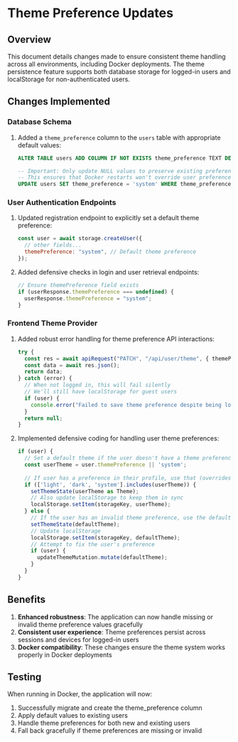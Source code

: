 # Theme Preference Updates

## Overview

This document details changes made to ensure consistent theme handling across all environments, including Docker deployments. The theme persistence feature supports both database storage for logged-in users and localStorage for non-authenticated users.

## Changes Implemented

### Database Schema

1. Added a `theme_preference` column to the `users` table with appropriate default values:
   ```sql
   ALTER TABLE users ADD COLUMN IF NOT EXISTS theme_preference TEXT DEFAULT 'system';
   
   -- Important: Only update NULL values to preserve existing preferences
   -- This ensures that Docker restarts won't override user preferences
   UPDATE users SET theme_preference = 'system' WHERE theme_preference IS NULL;
   ```

### User Authentication Endpoints

1. Updated registration endpoint to explicitly set a default theme preference:
   ```javascript
   const user = await storage.createUser({
     // other fields...
     themePreference: "system", // Default theme preference
   });
   ```

2. Added defensive checks in login and user retrieval endpoints:
   ```javascript
   // Ensure themePreference field exists
   if (userResponse.themePreference === undefined) {
     userResponse.themePreference = "system";
   }
   ```

### Frontend Theme Provider

1. Added robust error handling for theme preference API interactions:
   ```javascript
   try {
     const res = await apiRequest("PATCH", "/api/user/theme", { themePreference });
     const data = await res.json();
     return data;
   } catch (error) {
     // When not logged in, this will fail silently
     // We'll still have localStorage for guest users
     if (user) {
       console.error("Failed to save theme preference despite being logged in:", error);
     }
     return null;
   }
   ```

2. Implemented defensive coding for handling user theme preferences:
   ```javascript
   if (user) {
     // Set a default theme if the user doesn't have a theme preference
     const userTheme = user.themePreference || 'system';
     
     // If user has a preference in their profile, use that (overrides localStorage)
     if (['light', 'dark', 'system'].includes(userTheme)) {
       setThemeState(userTheme as Theme);
       // Also update localStorage to keep them in sync
       localStorage.setItem(storageKey, userTheme);
     } else {
       // If the user has an invalid theme preference, use the default
       setThemeState(defaultTheme);
       // Update localStorage
       localStorage.setItem(storageKey, defaultTheme);
       // Attempt to fix the user's preference
       if (user) {
         updateThemeMutation.mutate(defaultTheme);
       }
     }
   }
   ```

## Benefits

1. **Enhanced robustness**: The application can now handle missing or invalid theme preference values gracefully
2. **Consistent user experience**: Theme preferences persist across sessions and devices for logged-in users
3. **Docker compatibility**: These changes ensure the theme system works properly in Docker deployments

## Testing

When running in Docker, the application will now:
1. Successfully migrate and create the theme_preference column
2. Apply default values to existing users
3. Handle theme preferences for both new and existing users
4. Fall back gracefully if theme preferences are missing or invalid